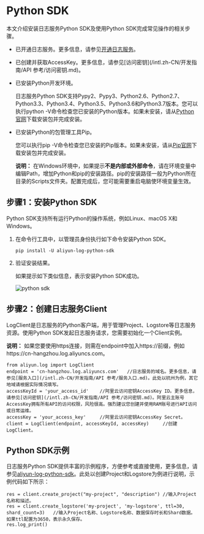 # Python SDK

本文介绍安装日志服务Python SDK及使用Python SDK完成常见操作的相关步骤。

-   已开通日志服务。更多信息，请参见[开通日志服务](https://www.alibabacloud.com/product/log-service?spm=a2c5t.10695662.1996646101.searchclickresult.536d31bdPTqffd)。
-   已创建并获取AccessKey。更多信息，请参见[访问密钥](/intl.zh-CN/开发指南/API 参考/访问密钥.md)。
-   已安装Python开发环境。

    日志服务Python SDK支持Pypy2、Pypy3、Python2.6、Python2.7、Python3.3、Python3.4、Python3.5、Python3.6和Python3.7版本。您可以执行python -V命令检查您已安装的Python版本。如果未安装，请从[Python官网](https://www.python.org/downloads/)下载安装包并完成安装。

-   已安装Python的包管理工具Pip。

    您可以执行pip -V命令检查您已安装的Pip版本。如果未安装，请从[Pip官网](https://pip.pypa.io/en/latest/installing/)下载安装包并完成安装。

    **说明：** 在Windows环境中，如果提示**不是内部或外部命令**，请在环境变量中编辑Path，增加Python和pip的安装路径。pip的安装路径一般为Python所在目录的Scripts文件夹。配置完成后，您可能需要重启电脑使环境变量生效。


## 步骤1：安装Python SDK

Python SDK支持所有运行Python的操作系统，例如Linux、macOS X和Windows。

1.  在命令行工具中，以管理员身份执行如下命令安装Python SDK。

    ```
    pip install -U aliyun-log-python-sdk
    ```

2.  验证安装结果。

    如果提示如下类似信息，表示安装Python SDK成功。

    ![python sdk](https://static-aliyun-doc.oss-accelerate.aliyuncs.com/assets/img/zh-CN/1482564061/p179978.png)


## 步骤2：创建日志服务Client

LogClient是日志服务的Python客户端，用于管理Project、Logstore等日志服务资源。使用Python SDK发起日志服务请求，您需要初始化一个Client实例。

**说明：** 如果您要使用https连接，则需在endpoint中加入https://前缀，例如https://cn-hangzhou.log.aliyuncs.com。

```
from aliyun.log import LogClient
endpoint = 'cn-hangzhou.log.aliyuncs.com'   //日志服务的域名。更多信息，请参见[服务入口](/intl.zh-CN/开发指南/API 参考/服务入口.md)。此处以杭州为例，其它地域请根据实际情况填写。
accessKeyId = 'your_access_id'    //阿里云访问密钥AccessKey ID。更多信息，请参见[访问密钥](/intl.zh-CN/开发指南/API 参考/访问密钥.md)。阿里云主账号AccessKey拥有所有API的访问权限，风险很高。强烈建议您创建并使用RAM账号进行API访问或日常运维。
accessKey = 'your_access_key'     //阿里云访问密钥AccessKey Secret。
client = LogClient(endpoint, accessKeyId, accessKey)     //创建LogClient。
```

## Python SDK示例

日志服务Python SDK提供丰富的示例程序，方便参考或直接使用，更多信息，请参见[aliyun-log-python-sdk](https://github.com/aliyun/aliyun-log-python-sdk)。此处以创建Project和Logstore为例进行说明，示例代码如下所示：

```
res = client.create_project("my-project", "description") //输入Project名称和描述。
res = client.create_logstore('my-project', 'my-logstore', ttl=30, shard_count=3)   //输入Project名称、Logstore名称、数据保存时长和Shard数据。如果ttl配置为3650，表示永久保存。
res.log_print() 
```

